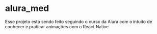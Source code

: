 # alura_med
Esse projeto esta sendo feito seguindo o curso da Alura com o intuito de conhecer e praticar animações com o React Native
